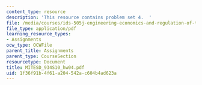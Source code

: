 ```yaml
---
content_type: resource
description: 'This resource contains problem set 4.  '
file: /media/courses/ids-505j-engineering-economics-and-regulation-of-the-electric-power-sector-spring-2010/1f36f91b4f61a204542ac604b4ad623a_MITESD_934S10_hw04.pdf
file_type: application/pdf
learning_resource_types:
- Assignments
ocw_type: OCWFile
parent_title: Assignments
parent_type: CourseSection
resourcetype: Document
title: MITESD_934S10_hw04.pdf
uid: 1f36f91b-4f61-a204-542a-c604b4ad623a
---
```


